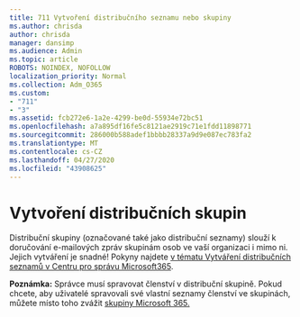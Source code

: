 ```yaml
---
title: 711 Vytvoření distribučního seznamu nebo skupiny
ms.author: chrisda
author: chrisda
manager: dansimp
ms.audience: Admin
ms.topic: article
ROBOTS: NOINDEX, NOFOLLOW
localization_priority: Normal
ms.collection: Adm_O365
ms.custom:
- "711"
- "3"
ms.assetid: fcb272e6-1a2e-4299-be0d-55934e72bc51
ms.openlocfilehash: a7a895df16fe5c8121ae2919c71e1fdd11898771
ms.sourcegitcommit: 286000b588adef1bbbb28337a9d9e087ec783fa2
ms.translationtype: MT
ms.contentlocale: cs-CZ
ms.lasthandoff: 04/27/2020
ms.locfileid: "43908625"
---
```

# <a name="create-distribution-groups"></a>Vytvoření distribučních skupin

Distribuční skupiny (označované také jako distribuční seznamy) slouží k doručování e-mailových zpráv skupinám osob ve vaší organizaci i mimo ni. Jejich vytváření je snadné! Pokyny najdete [v tématu Vytváření distribučních seznamů v Centru pro správu Microsoft365](https://docs.microsoft.com/office365/admin/setup/create-distribution-lists).

**Poznámka:** Správce musí spravovat členství v distribuční skupině. Pokud chcete, aby uživatelé spravovali své vlastní seznamy členství ve skupinách, můžete místo toho zvážit [skupiny Microsoft 365.](https://support.office.com/article/b565caa1-5c40-40ef-9915-60fdb2d97fa2)
